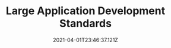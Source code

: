 ---
title: Large Application Development Standards
date: "2021-04-01T23:46:37.121Z"
area: Javascript
section: 3. Large Applications
description: ""
---
